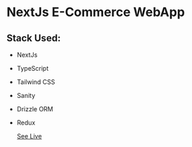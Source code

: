 # NextJs E-Commerce WebApp 
## Stack Used:
- NextJs
- TypeScript
- Tailwind CSS
- Sanity
- Drizzle ORM
- Redux

  
  [See Live](https://nextjs-e-commerce-app-sooty.vercel.app/)
